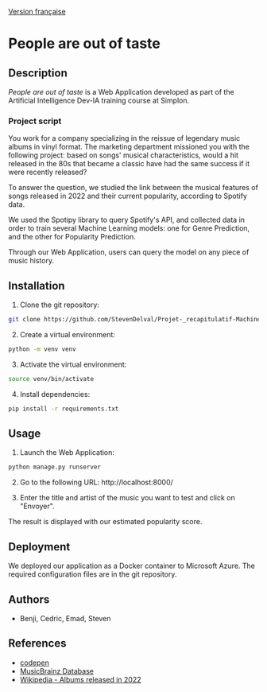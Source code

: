 [Version française](README.md)

# People are out of taste
## Description
*People are out of taste* is a Web Application developed as part of the Artificial Intelligence Dev-IA training course at Simplon.

### Project script

You work for a company specializing in the reissue of legendary music albums in vinyl format. The marketing department missioned you with the following project: based on songs' musical characteristics, would a hit released in the 80s that became a classic have had the same success if it were recently released?

To answer the question, we studied the link between the musical features of songs released in 2022 and their current popularity, according to Spotify data.

We used the Spotipy library to query Spotify's API, and collected data in order to train several Machine Learning models: one for Genre Prediction, and the other for Popularity Prediction.

Through our Web Application, users can query the model on any piece of music history.

## Installation
1. Clone the git repository:
```bash
git clone https://github.com/StevenDelval/Projet-_recapitulatif-Machine_Learning
```

2. Create a virtual environment:
```bash
python -m venv venv
```

3. Activate the virtual environment:
```bash
source venv/bin/activate
```

4. Install dependencies:
```bash
pip install -r requirements.txt
```

## Usage

1. Launch the Web Application:
```bash
python manage.py runserver
```

2. Go to the following URL: http://localhost:8000/

3. Enter the title and artist of the music you want to test and click on "Envoyer".

The result is displayed with our estimated popularity score.

## Deployment
We deployed our application as a Docker container to Microsoft Azure.
The required configuration files are in the git repository.

## Authors
- Benji, Cedric, Emad, Steven

## References
- [codepen](https://codepen.io/devparth/pen/dxpKKZ)
- [MusicBrainz Database](https://musicbrainz.org/doc/MusicBrainz_Database)
- [Wikipedia - Albums released in 2022](https://en.wikipedia.org/wiki/List_of_2022_albums_(January%E2%80%93June))
